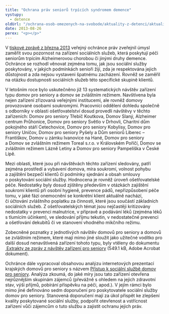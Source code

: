 ```yaml
---
title: "Ochrana práv seniorů trpících syndromem demence"
vystupy:
  - detence
oldUrl: "/ochrana-osob-omezenych-na-svobode/aktuality-z-detenci/aktuality-z-detenci-2013/ochrana-prav-senioru-trpicich-syndromem-demence/"
date: 2013-08-26
perex: "<p></p>"
---
```


<!-- imported from the old website -->

<p>V <a href="/tiskove-zpravy/tiskove-zpravy-2013/zaostreno-na-peci-o-seniory/">tiskové zprávě z března 2013</a> veřejný ochránce práv zveřejnil úmysl zaměřit svou pozornost na zařízení sociálních služeb, která poskytují péči seniorům trpícím Alzheimerovou chorobou či jinými druhy demence. Ochránce se rozhodl věnovat zejména tomu, jak jsou sociální služby poskytovány, v jakých podmínkách senioři žijí, zda je respektována jejich důstojnost a zda nejsou vystaveni špatnému zacházení. Rovněž se zaměřil na otázku dostupnosti sociálních služeb této specifické skupině klientů.  </p><p>V letošním roce bylo uskutečněno již 13 systematických návštěv zařízení typu domov pro seniory a domov se zvláštním režimem. Navštívena byla nejen zařízení zřizovaná veřejnými institucemi, ale rovněž domovy provozované osobami soukromými. Pracovníci oddělení dohledu společně s odborníky v oblasti ošetřovatelství dosud provedli návštěvy v těchto zařízeních: Domov pro seniory Třebíč Koutkova, Domov Slaný, Alzheimer centrum Průhonice, Domov pro seniory Světlo v Drhovli, Charitní dům pokojného stáří Cetechovice, Domov pro seniory Kobylisy, Domov pro seniory Uničov, Domov pro seniory Pyšely a Dům seniorů Liberec – Františkov, Domov u zámku Ivanovice na Hané, Domov pro seniory a Domov se zvláštním režimem Toreal s.r.o. v Královském Poříčí, Domov se zvláštním režimem Lázně Letiny a Domov pro seniory Pampeliška v České Lípě. </p><p>Mezi oblasti, které jsou při návštěvách těchto zařízení sledovány, patří zejména prostředí a vybavení domova, míra soukromí, volnost pohybu a zajištění bezpečí klientů či podmínky sjednání a obsah smlouvy o poskytování sociální služby. Hodnocena je rovněž úroveň ošetřovatelské péče. Nedostatky byly dosud zjištěny především v otázkách zajištění soukromí klientů při osobní hygieně, prevence pádů, nepřizpůsobení péče tomu, v jaké fázi onemocnění se konkrétní klient aktuálně nachází, či účtování zvláštního poplatku za činnosti, které jsou součástí základních sociálních služeb. Z ošetřovatelských témat jsou nejčastěji kritizovány nedostatky v prevenci malnutrice, v přípravě a podávání léků (zejména léků s tlumícím účinkem), ve sledování příjmu tekutin, v nedostatečné prevenci a ošetřování dekubitů či ve stanovení vhodného mikčního režimu. </p><p>Zobecněné poznatky z jednotlivých návštěv domovů pro seniory a domovů se zvláštním režimem, které mají mimo jiné sloužit jako užitečné vodítko pro další dosud nenavštívená zařízení tohoto typu, byly vtěleny do dokumentu <a title="Otevření do nového okna" href="/uploads-import/ochrana_osob/2013/zarizeni-socialnich-sluzeb-shrnuti.pdf" target="_blank"> Extrakty ze zpráv z návštěv zařízení pro seniory</a> (549.1 kB, Adobe Acrobat dokument). </p>Ochránce dále vypracoval obsahovou analýzu internetových prezentací krajských domovů pro seniory s názvem <a href="/uploads-import/ochrana_osob/ZARIZENI/Socialni_sluzby/DIS25-2013_vyzkum_zarizeni_pro_seniory.pdf" target="_blank">Přístup k sociální službě domov pro seniory</a>. Analýza zkoumá, do jaké míry jsou tato zařízení otevřena nejrůznějším skupinám zájemců (převážně s ohledem na jejich zdravotní stav, výši příjmů, pobírání příspěvku na péči, apod.). V jejím rámci bylo mimo jiné definováno sedm doporučení pro poskytovatele sociální služby domov pro seniory. Stanovená doporučení mají za úkol přispět ke zlepšení kvality poskytované sociální služby, podpořit otevřenost a vstřícnost zařízení vůči zájemcům o tuto službu a zajistit ochranu jejich práv.
